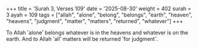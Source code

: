 +++
title = 'Surah 3, Verses 109'
date = '2025-08-30'
weight = 402
surah = 3
ayah = 109
tags = ["allah", "alone", "belong", "belongs", "earth", "heaven", "heavens", "judgment", "matter", "matters", "returned", "whatever"]
+++

To Allah ˹alone˺ belongs whatever is in the heavens and whatever is on the earth. And to Allah ˹all˺ matters will be returned ˹for judgment˺.